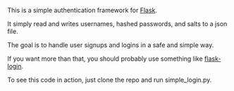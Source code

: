 
This is a simple authentication framework for [Flask](http://flask.pocoo.org/).  

It simply read and writes usernames, hashed passwords, and salts to a json file.

The goal is to handle user signups and logins in a safe and simple way.

If you want more than that, you should probably use something like [flask-login](https://github.com/maxcountryman/flask-login).

To see this code in action, just clone the repo and run simple_login.py.
